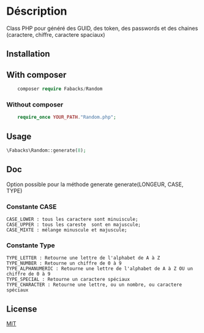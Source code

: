 # Déscription

Class PHP pour généré des GUID, des token, des passwords et des chaines (caractere, chiffre, caractere spaciaux)

## Installation

## With composer 
```php
    composer require Fabacks/Random
```

### Without composer
```php
    require_once YOUR_PATH."Random.php";
```

## Usage
```php
\Fabacks\Random::generate(8);
```
## Doc
Option possible pour la méthode generate
    generate(LONGEUR, CASE, TYPE)

### Constante CASE
    CASE_LOWER : tous les caractere sont minuiscule;
    CASE_UPPER : tous les careste  sont en majuscule;
    CASE_MIXTE : mélange minuscule et majuscule;

### Constante Type
    TYPE_LETTER : Retourne une lettre de l'alphabet de A à Z
    TYPE_NUMBER : Retourne un chiffre de 0 à 9
    TYPE_ALPHANUMERIC : Retourne une lettre de l'alphabet de A à Z OU un chiffre de 0 à 9
    TYPE_SPECIAL : Retourne un caractere spéciaux
    TYPE_CHARACTER : Retourne une lettre, ou un nombre, ou caractere spéciaux


## License
[MIT](https://choosealicense.com/licenses/mit/)